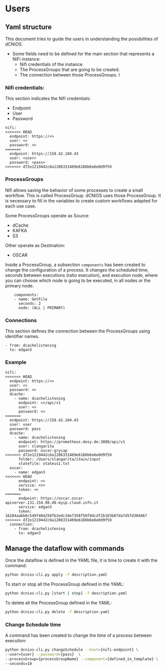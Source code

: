 # Users

## Yaml structure

This document tries to guide the users in understanding the possibilities of dCNiOS.

- Some fields need to be defined for the main section that represents a NiFi instance:
  - Nifi credentials of the instance.
  - The ProcessGroups that are going to be created.
  - The connection between those ProcessGroups.
I


### Nifi credentials:

This section indicates the Nifi credentials:
- Endpoint
- User
- Password

```
nifi:
<<<<<<< HEAD
  endpoint: https://<>
  user: <>
  password: <>
=======
  endpoint: https://158.42.104.43
  user: <user>
  password: <pass>
>>>>>>> d72e1219442c6a1286331469e6186b6e6e0d9f59
```

### ProcessGroups

Nifi allows saving the behavior of some processes to create a small workflow. This is called ProcessGroup. dCNiOS uses those ProcessGroup. It is necessary to fill in the variables to create custom workflows adapted for each use case.

Some ProcessGroups operate as Source:

- dCache
- KAFKA
- S3

Other operate as Destination:

- OSCAR


Inside a ProcessGroup, a subsection `components` has been created to change the configuration of a process. It changes the scheduled time, seconds between executions (ratio execution), and execution node, where you can choose which node is going to be executed, in all nodes or the primary node.

```       
    components:
    - name: GetFile
      seconds: 2
      node: (ALL | PRIMARY)
```

### Connections

This section defines the connection between the ProcessGroups using identifier names.

```
- from: dcachelistening
  to: edgan3
```

### Example

```
nifi:
<<<<<<< HEAD
  endpoint: https://<>
  user: <>
  password: <>
  dcache:
    - name: dcachelistening
      endpoint: <>/api/v1
      user: <>
      password: <>
=======
  endpoint: https://158.42.104.43
  user: user
  password: pass
  dcache:
    - name: dcachelistening
      endpoint: https://prometheus.desy.de:3880/api/v1
      user: slangarita
      password: oscar-grycap
>>>>>>> d72e1219442c6a1286331469e6186b6e6e0d9f59
      folder: /Users/slangarita/itwin/input
      statefile: statess1.txt
  oscar:
    - name: edgan3
<<<<<<< HEAD
      endpoint: <>
      service: <>>
      token: <>
=======
      endpoint: https://oscar.oscar-apiserver.131.154.98.40.myip.cloud.infn.it
      service: edgan3
      token: 16184aabb8c549f484250fb2edc34e7358f50f9dcdf2b103b07da7d5fd384467
>>>>>>> d72e1219442c6a1286331469e6186b6e6e0d9f59
  connection:
    - from: dcachelistening
      to: edgan3

```


## Manage the dataflow with commands

Once the dataflow is defined in the YAML file, it is time to create it with the command:

``` bash
python dcnios-cli.py apply -f description.yaml
```

To start or stop all the ProcessGroup defined in the YAML:

``` bash
python dcnios-cli.py [start | stop] -f description.yaml
```

To delete all the ProcessGroup defined in the YAML:

``` bash
python dcnios-cli.py delete -f description.yaml
```
### Change Schedule time
A command has been created to change the time of a process between execution:

``` bash
python dcnios-cli.py changeSchedule --host={nifi-endpoint} \
--user={user} --password={pass}  \
--processGroup={processGroupName} --component={defined_in_template} \
--seconds=10
```


